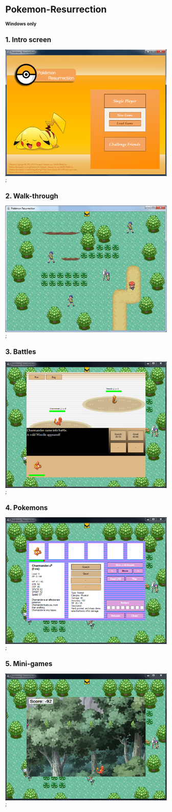 # Pokemon-Resurrection
**Windows only**

## 1. Intro screen
![](/printscreens/ps1.png);

## 2. Walk-through
![](/printscreens/ps2.png);

## 3. Battles
![](/printscreens/ps3.png);

## 4. Pokemons
![](/printscreens/ps4.png);

## 5. Mini-games
![](/printscreens/ps5.png);
